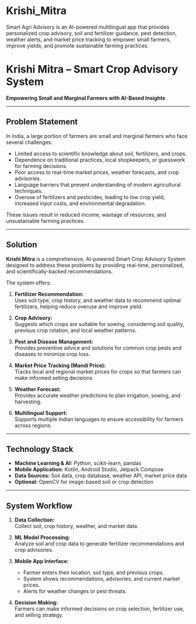 # Krishi_Mitra
Smart Agri Advisory is an AI-powered multilingual app that provides personalized crop advisory, soil and fertilizer guidance, pest detection, weather alerts, and market price tracking to empower small farmers, improve yields, and promote sustainable farming practices.


# Krishi Mitra – Smart Crop Advisory System

**Empowering Small and Marginal Farmers with AI-Based Insights**

---

## Problem Statement

In India, a large portion of farmers are small and marginal farmers who face several challenges:

- Limited access to scientific knowledge about soil, fertilizers, and crops.  
- Dependence on traditional practices, local shopkeepers, or guesswork for farming decisions.  
- Poor access to real-time market prices, weather forecasts, and crop advisories.  
- Language barriers that prevent understanding of modern agricultural techniques.  
- Overuse of fertilizers and pesticides, leading to low crop yield, increased input costs, and environmental degradation.  

These issues result in reduced income, wastage of resources, and unsustainable farming practices.

---

## Solution

**Krishi Mitra** is a comprehensive, AI-powered Smart Crop Advisory System designed to address these problems by providing real-time, personalized, and scientifically-backed recommendations.  

The system offers:

1. **Fertilizer Recommendation:**  
   Uses soil type, crop history, and weather data to recommend optimal fertilizers, helping reduce overuse and improve yield.

2. **Crop Advisory:**  
   Suggests which crops are suitable for sowing, considering soil quality, previous crop rotation, and local weather patterns.

3. **Pest and Disease Management:**  
   Provides preventive advice and solutions for common crop pests and diseases to minimize crop loss.

4. **Market Price Tracking (Mandi Price):**  
   Tracks local and regional market prices for crops so that farmers can make informed selling decisions.

5. **Weather Forecast:**  
   Provides accurate weather predictions to plan irrigation, sowing, and harvesting.

6. **Multilingual Support:**  
   Supports multiple Indian languages to ensure accessibility for farmers across regions.

---

## Technology Stack

- **Machine Learning & AI:** Python, scikit-learn, pandas  
- **Mobile Application:** Kotlin, Android Studio, Jetpack Compose  
- **Data Sources:** Soil data, crop database, weather API, market price data  
- **Optional:** OpenCV for image-based soil or crop detection  

---

## System Workflow

1. **Data Collection:**  
   Collect soil, crop history, weather, and market data.  

2. **ML Model Processing:**  
   Analyze soil and crop data to generate fertilizer recommendations and crop advisories.  

3. **Mobile App Interface:**  
   - Farmer enters their location, soil type, and previous crops.  
   - System shows recommendations, advisories, and current market prices.  
   - Alerts for weather changes or pest threats.  

4. **Decision Making:**  
   Farmers can make informed decisions on crop selection, fertilizer use, and selling strategy.


